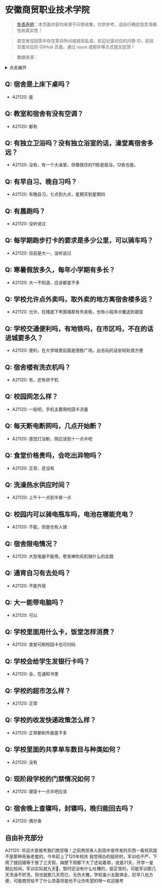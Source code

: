 # 安徽商贸职业技术学院

> [免责声明](https://colleges.chat/#_3)：本页面内容均来源于问卷收集，仅供参考，请自行确定信息准确性和真实性！

> 若您发现回答中存在答非所问或胡言乱语，欢迎记录对应的问卷 ID，前往页面对应的 GitHub 页面，通过 issue 或邮件等方式提交反馈！

> 数据来源：

<details><summary>点击展开</summary>
<ul>
<li>A21120: 匿名 (2023 年 10 月)</li>
</ul>
</details>

## Q: 宿舍是上床下桌吗？

- A21120: 是

## Q: 教室和宿舍有没有空调？

- A21120: 都有

## Q: 有独立卫浴吗？没有独立浴室的话，澡堂离宿舍多远？

- A21120: 没有，有一个大澡堂，但像我住的11栋是层浴，12栋也是。

## Q: 有早自习、晚自习吗？

- A21120: 有晚自习，七点到九点，星期天到星期四

## Q: 有晨跑吗？

- A21120: 没听说过

## Q: 每学期跑步打卡的要求是多少公里，可以骑车吗？

- A21120: 目前是大一，没听说过

## Q: 寒暑假放多久，每年小学期有多长？

- A21120: 大一不知道，应该都差不多

## Q: 学校允许点外卖吗，取外卖的地方离宿舍楼多远？

- A21120: 允许，在楼底下考围墙那有外卖柜，也有小程序点餐送到寝室

## Q: 学校交通便利吗，有地铁吗，在市区吗，不在的话进城要多久？

- A21120: 便利，在大学城里前面是德胜广场，出去玩的话坐轻轨很方便

## Q: 宿舍楼有洗衣机吗？

- A21120: 有，还有烘干机

## Q: 校园网怎么样？

- A21120: 一般吧，手机主要用校园卡流量

## Q: 每天断电断网吗，几点开始断？

- A21120: 感觉灯没断，网应该到十一点半吧

## Q: 食堂价格贵吗，会吃出异物吗？

- A21120: 正常，还没有

## Q: 洗澡热水供应时间？

- A21120: 上午十一点到半夜一点

## Q: 校园内可以骑电瓶车吗，电池在哪能充电？

- A21120: 不能，但是也有人骑

## Q: 宿舍限电情况？

- A21120: 大型电器不能用，卷发棒吹风机锅什么的会跳

## Q: 通宵自习有去处吗？

- A21120: 不能外宿

## Q: 大一能带电脑吗？

- A21120: 可以

## Q: 学校里面用什么卡，饭堂怎样消费？

- A21120: 食堂可刷校园卡也可扫码

## Q: 学校会给学生发银行卡吗？

- A21120: 会，在通知书里

## Q: 学校的超市怎么样？

- A21120: 正常

## Q: 学校的收发快递政策怎么样？

- A21120: 正常都和外面差不多

## Q: 学校里面的共享单车数目与种类如何？

- A21120: 没有

## Q: 现阶段学校的门禁情况如何？

- A21120: 寝室十一点半吧应该

## Q: 宿舍晚上查寝吗，封寝吗，晚归能回去吗？

- A21120: 偶尔查

## 自由补充部分

A21120: 欢迎大家报考我们商贸哦！之前商贸来人到高中宣传发的东西一看校风就不是那种死板老套的，今年赶上了120年校庆 我觉得办的挺好的，军训也不严，下雨了就回寝等于放了三天假，隔壁下雨都下大了还站着😨，说是21天，开学一星期比较闲，军训实际就九天🤩，暂时还没有什么吐槽的，挺正常的，可能军训那几天洗澡不好洗，但也就那几天而已，无伤大雅，学校虽小五脏俱全，赶早八也方便，可能商贸给不了什么惊喜但是也不让你失望的呀～欢迎报考